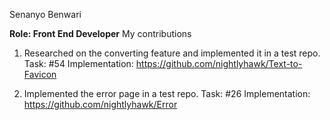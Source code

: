 Senanyo Benwari


**Role: Front End Developer**
My contributions

1. Researched on the converting feature and implemented it in a test repo. Task: #54 Implementation: https://github.com/nightlyhawk/Text-to-Favicon

2. Implemented the error page in a test repo. Task: #26 Implementation: https://github.com/nightlyhawk/Error
